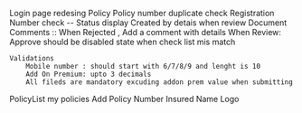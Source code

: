 Login page redesing
Policy
	Policy number duplicate check 
	Registration Number check --
	Status display
	Created by detais when review
	Document
	Comments :: When Rejected , Add a comment with details
	When Review: Approve should be disabled state when check list mis match
	
	Validations
		Mobile number : should start with 6/7/8/9 and lenght is 10
		Add On Premium: upto 3 decimals
		All fileds are mandatory excuding addon prem value when submitting
PolicyList
	my policies
		Add	
			Policy Number
			Insured Name
Logo
